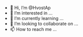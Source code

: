 - 👋 Hi, I’m @HvostAp
- 👀 I’m interested in ...
- 🌱 I’m currently learning ...
- 💞️ I’m looking to collaborate on ...
- 📫 How to reach me ...

<!---
HvostAp/HvostAp is a ✨ special ✨ repository because its `README.md` (this file) appears on your GitHub profile.
You can click the Preview link to take a look at your changes.
--->

